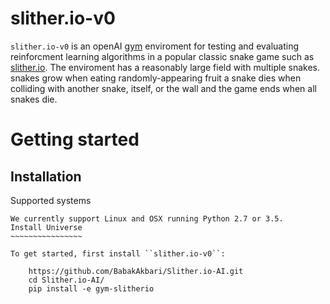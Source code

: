# slither.io-v0

`slither.io-v0` is an openAI [gym](https://gym.openai.com/) enviroment for testing and evaluating reinforcment learning algorithms in a popular classic snake game such as [slither.io](http://slither.io/). The enviroment has a reasonably large field with multiple snakes. snakes grow when eating randomly-appearing fruit a snake dies when colliding with another snake, itself, or the wall and the game ends when all snakes die.   

Getting started
===============

Installation
------------

Supported systems
~~~~~~~~~~~~~~~~~
We currently support Linux and OSX running Python 2.7 or 3.5.
Install Universe
~~~~~~~~~~~~~~~~

To get started, first install ``slither.io-v0``:

    https://github.com/BabakAkbari/Slither.io-AI.git
    cd Slither.io-AI/
    pip install -e gym-slitherio				
